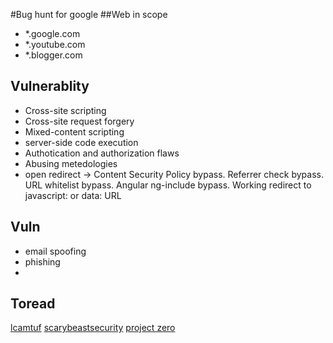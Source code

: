 #Bug hunt for google
##Web in scope
- *.google.com
- *.youtube.com
- *.blogger.com
## Vulnerablity
  - Cross-site scripting
  - Cross-site request forgery
  - Mixed-content scripting
  - server-side code execution
  - Authotication and authorization flaws
  - Abusing metedologies
  - open redirect ->     Content Security Policy bypass. Referrer check bypass. URL whitelist bypass. Angular ng-include bypass. Working redirect to javascript: or data: URL
## Vuln
- email spoofing
- phishing
- 
## Toread
[lcamtuf](https://lcamtuf.blogspot.com/)
[scarybeastsecurity](https://scarybeastsecurity.blogspot.com/)
[project zero](#)
